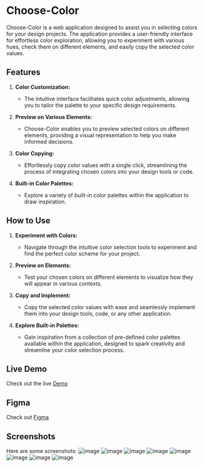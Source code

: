# Choose-Color

Choose-Color is a web application designed to assist you in selecting colors for your design projects. The application provides a user-friendly interface for effortless color exploration, allowing you to experiment with various hues, check them on different elements, and easily copy the selected color values.

## Features

1. **Color Customization:**
   - The intuitive interface facilitates quick color adjustments, allowing you to tailor the palette to your specific design requirements.

2. **Preview on Various Elements:**
   - Choose-Color enables you to preview selected colors on different elements, providing a visual representation to help you make informed decisions.

3. **Color Copying:**
   - Effortlessly copy color values with a single click, streamlining the process of integrating chosen colors into your design tools or code.

4. **Built-in Color Palettes:**
   - Explore a variety of built-in color palettes within the application to draw inspiration.

## How to Use

1. **Experiment with Colors:**
   - Navigate through the intuitive color selection tools to experiment and find the perfect color scheme for your project.

2. **Preview on Elements:**
   - Test your chosen colors on different elements to visualize how they will appear in various contexts.

3. **Copy and Implement:**
   - Copy the selected color values with ease and seamlessly implement them into your design tools, code, or any other application.

4. **Explore Built-in Palettes:**
   - Gain inspiration from a collection of pre-defined color palettes available within the application, designed to spark creativity and streamline your color selection process.

## Live Demo
Check out the live [Demo](https://lexsak.github.io/choose-color/)

## Figma
Check out [Figma](https://www.figma.com/file/7zhq5KD8H9ZjPeFkp4OZvU/Choose-Color-website?type=design&node-id=0%3A1&mode=design&t=ESxJRk2Z97J2PqKh-1)

## Screenshots
Here are some screenshots:
![image](https://github.com/Lexsak/choose-color/assets/143490317/7ab822e2-9c88-42d2-ba15-a08bb8151626)
![image](https://github.com/Lexsak/choose-color/assets/143490317/d7c6d791-2926-4189-babd-8346beee6682)
![image](https://github.com/Lexsak/choose-color/assets/143490317/1cc1fad7-7db2-4ce2-a0b2-cc0990f9e153)
![image](https://github.com/Lexsak/choose-color/assets/143490317/af8a14fc-5488-4472-9726-621d9b41158d)
![image](https://github.com/Lexsak/choose-color/assets/143490317/6054bac5-aa4e-4b99-ab0e-8fb2ac868369)
![image](https://github.com/Lexsak/choose-color/assets/143490317/c0fc8835-dfb6-4df6-a21d-65ab0df61b7d)
![image](https://github.com/Lexsak/choose-color/assets/143490317/aec4b725-9c86-4c77-9473-e98cfe026a3b)
![image](https://github.com/Lexsak/choose-color/assets/143490317/5498b496-52ad-4f24-b7ea-4f1e8ed9dc6c)




